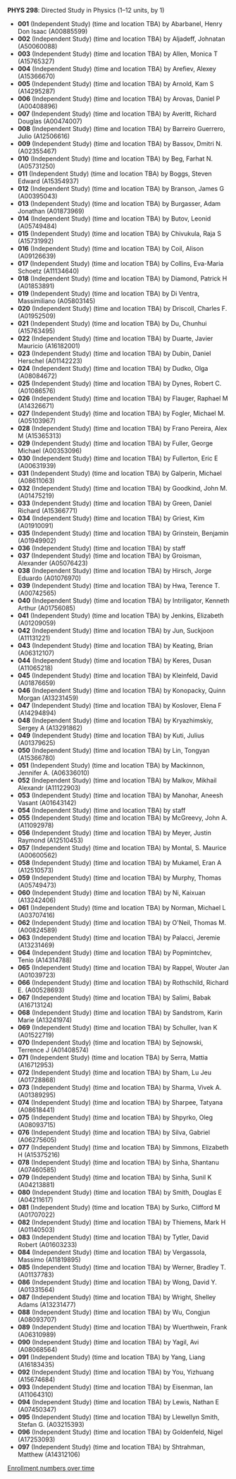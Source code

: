 **PHYS 298**: Directed Study in Physics (1–12 units, by 1)

- **001** (Independent Study) (time and location TBA) by Abarbanel, Henry Don Isaac (A00885599)
- **002** (Independent Study) (time and location TBA) by Aljadeff, Johnatan (A50060088)
- **003** (Independent Study) (time and location TBA) by Allen, Monica T (A15765327)
- **004** (Independent Study) (time and location TBA) by Arefiev, Alexey (A15366670)
- **005** (Independent Study) (time and location TBA) by Arnold, Kam S (A14295287)
- **006** (Independent Study) (time and location TBA) by Arovas, Daniel P (A00408896)
- **007** (Independent Study) (time and location TBA) by Averitt, Richard Douglas (A00474007)
- **008** (Independent Study) (time and location TBA) by Barreiro Guerrero, Julio (A12506616)
- **009** (Independent Study) (time and location TBA) by Bassov, Dmitri N. (A02355467)
- **010** (Independent Study) (time and location TBA) by Beg, Farhat N. (A05731250)
- **011** (Independent Study) (time and location TBA) by Boggs, Steven Edward (A15354937)
- **012** (Independent Study) (time and location TBA) by Branson, James G (A00395043)
- **013** (Independent Study) (time and location TBA) by Burgasser, Adam Jonathan (A01873969)
- **014** (Independent Study) (time and location TBA) by Butov, Leonid (A05749484)
- **015** (Independent Study) (time and location TBA) by Chivukula, Raja S (A15731992)
- **016** (Independent Study) (time and location TBA) by Coil, Alison (A09126639)
- **017** (Independent Study) (time and location TBA) by Collins, Eva-Maria Schoetz (A11134640)
- **018** (Independent Study) (time and location TBA) by Diamond, Patrick H (A01853891)
- **019** (Independent Study) (time and location TBA) by Di Ventra, Massimiliano (A05803145)
- **020** (Independent Study) (time and location TBA) by Driscoll, Charles F. (A01952509)
- **021** (Independent Study) (time and location TBA) by Du, Chunhui (A15763495)
- **022** (Independent Study) (time and location TBA) by Duarte, Javier Mauricio (A16182001)
- **023** (Independent Study) (time and location TBA) by Dubin, Daniel Herschel (A01142223)
- **024** (Independent Study) (time and location TBA) by Dudko, Olga (A08084672)
- **025** (Independent Study) (time and location TBA) by Dynes, Robert C. (A01086576)
- **026** (Independent Study) (time and location TBA) by Flauger, Raphael M (A14326671)
- **027** (Independent Study) (time and location TBA) by Fogler, Michael M. (A05103967)
- **028** (Independent Study) (time and location TBA) by Frano Pereira, Alex M (A15365313)
- **029** (Independent Study) (time and location TBA) by Fuller, George Michael (A00353096)
- **030** (Independent Study) (time and location TBA) by Fullerton, Eric E (A00631939)
- **031** (Independent Study) (time and location TBA) by Galperin, Michael (A08611063)
- **032** (Independent Study) (time and location TBA) by Goodkind, John M. (A01475219)
- **033** (Independent Study) (time and location TBA) by Green, Daniel Richard (A15366771)
- **034** (Independent Study) (time and location TBA) by Griest, Kim (A01910091)
- **035** (Independent Study) (time and location TBA) by Grinstein, Benjamin (A01949902)
- **036** (Independent Study) (time and location TBA) by staff
- **037** (Independent Study) (time and location TBA) by Groisman, Alexander (A05076423)
- **038** (Independent Study) (time and location TBA) by Hirsch, Jorge Eduardo (A01076970)
- **039** (Independent Study) (time and location TBA) by Hwa, Terence T. (A00742565)
- **040** (Independent Study) (time and location TBA) by Intriligator, Kenneth Arthur (A01756085)
- **041** (Independent Study) (time and location TBA) by Jenkins, Elizabeth (A01209059)
- **042** (Independent Study) (time and location TBA) by Jun, Suckjoon (A11131221)
- **043** (Independent Study) (time and location TBA) by Keating, Brian (A06312107)
- **044** (Independent Study) (time and location TBA) by Keres, Dusan (A11065218)
- **045** (Independent Study) (time and location TBA) by Kleinfeld, David (A01876659)
- **046** (Independent Study) (time and location TBA) by Konopacky, Quinn Morgan (A13231459)
- **047** (Independent Study) (time and location TBA) by Koslover, Elena F (A14294894)
- **048** (Independent Study) (time and location TBA) by Kryazhimskiy, Sergey A (A13291862)
- **049** (Independent Study) (time and location TBA) by Kuti, Julius (A01379625)
- **050** (Independent Study) (time and location TBA) by Lin, Tongyan (A15366780)
- **051** (Independent Study) (time and location TBA) by Mackinnon, Jennifer A. (A06336010)
- **052** (Independent Study) (time and location TBA) by Malkov, Mikhail Alexandr (A11122903)
- **053** (Independent Study) (time and location TBA) by Manohar, Aneesh Vasant (A01643142)
- **054** (Independent Study) (time and location TBA) by staff
- **055** (Independent Study) (time and location TBA) by McGreevy, John A. (A11092978)
- **056** (Independent Study) (time and location TBA) by Meyer, Justin Raymond (A12510453)
- **057** (Independent Study) (time and location TBA) by Montal, S. Maurice (A00600562)
- **058** (Independent Study) (time and location TBA) by Mukamel, Eran A (A12510573)
- **059** (Independent Study) (time and location TBA) by Murphy, Thomas (A05749473)
- **060** (Independent Study) (time and location TBA) by Ni, Kaixuan (A13242406)
- **061** (Independent Study) (time and location TBA) by Norman, Michael L (A03707416)
- **062** (Independent Study) (time and location TBA) by O'Neil, Thomas M. (A00824589)
- **063** (Independent Study) (time and location TBA) by Palacci, Jeremie (A13231469)
- **064** (Independent Study) (time and location TBA) by Popmintchev, Tenio (A14314788)
- **065** (Independent Study) (time and location TBA) by Rappel, Wouter Jan (A01039723)
- **066** (Independent Study) (time and location TBA) by Rothschild, Richard E. (A00528693)
- **067** (Independent Study) (time and location TBA) by Salimi, Babak (A16713124)
- **068** (Independent Study) (time and location TBA) by Sandstrom, Karin Marie (A13241974)
- **069** (Independent Study) (time and location TBA) by Schuller, Ivan K (A01522719)
- **070** (Independent Study) (time and location TBA) by Sejnowski, Terrence J (A01408574)
- **071** (Independent Study) (time and location TBA) by Serra, Mattia (A16712953)
- **072** (Independent Study) (time and location TBA) by Sham, Lu Jeu (A01728868)
- **073** (Independent Study) (time and location TBA) by Sharma, Vivek A. (A01389295)
- **074** (Independent Study) (time and location TBA) by Sharpee, Tatyana (A08618441)
- **075** (Independent Study) (time and location TBA) by Shpyrko, Oleg (A08093715)
- **076** (Independent Study) (time and location TBA) by Silva, Gabriel (A06275605)
- **077** (Independent Study) (time and location TBA) by Simmons, Elizabeth H (A15375216)
- **078** (Independent Study) (time and location TBA) by Sinha, Shantanu (A07460585)
- **079** (Independent Study) (time and location TBA) by Sinha, Sunil K (A04213881)
- **080** (Independent Study) (time and location TBA) by Smith, Douglas E (A04211617)
- **081** (Independent Study) (time and location TBA) by Surko, Clifford M (A01707022)
- **082** (Independent Study) (time and location TBA) by Thiemens, Mark H (A01140503)
- **083** (Independent Study) (time and location TBA) by Tytler, David Robert (A01603233)
- **084** (Independent Study) (time and location TBA) by Vergassola, Massimo (A11819895)
- **085** (Independent Study) (time and location TBA) by Werner, Bradley T. (A01137783)
- **086** (Independent Study) (time and location TBA) by Wong, David Y. (A01331564)
- **087** (Independent Study) (time and location TBA) by Wright, Shelley Adams (A13231477)
- **088** (Independent Study) (time and location TBA) by Wu, Congjun (A08093707)
- **089** (Independent Study) (time and location TBA) by Wuerthwein, Frank (A06310989)
- **090** (Independent Study) (time and location TBA) by Yagil, Avi (A08068564)
- **091** (Independent Study) (time and location TBA) by Yang, Liang (A16183435)
- **092** (Independent Study) (time and location TBA) by You, Yizhuang (A15674684)
- **093** (Independent Study) (time and location TBA) by Eisenman, Ian (A11064310)
- **094** (Independent Study) (time and location TBA) by Lewis, Nathan E (A07450347)
- **095** (Independent Study) (time and location TBA) by Llewellyn Smith, Stefan G. (A03215393)
- **096** (Independent Study) (time and location TBA) by Goldenfeld, Nigel (A17253093)
- **097** (Independent Study) (time and location TBA) by Shtrahman, Matthew (A14312106)

[Enrollment numbers over time](./PHYS298.tsv)
